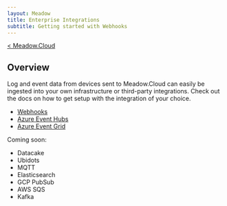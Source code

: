 ```yaml
---
layout: Meadow
title: Enterprise Integrations
subtitle: Getting started with Webhooks
---
```

[< Meadow.Cloud](../)  
## Overview
Log and event data from devices sent to Meadow.Cloud can easily be ingested into your own infrastructure or third-party integrations. Check out the docs on how to get setup with the integration of your choice.

* [Webhooks](Webhooks/)
* [Azure Event Hubs](AzureEventHubs)
* [Azure Event Grid](AzureEventGrid)

Coming soon:
* Datacake
* Ubidots
* MQTT
* Elasticsearch
* GCP PubSub
* AWS SQS
* Kafka